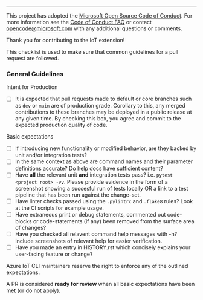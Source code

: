 ---
This project has adopted the [Microsoft Open Source Code of Conduct](https://opensource.microsoft.com/codeofconduct/). For more information see the [Code of Conduct FAQ](https://opensource.microsoft.com/codeofconduct/faq/) or contact [opencode@microsoft.com](mailto:opencode@microsoft.com) with any additional questions or comments.

Thank you for contributing to the IoT extension!

This checklist is used to make sure that common guidelines for a pull request are followed.

### General Guidelines

Intent for Production

- [ ] It is expected that pull requests made to default or core branches such as `dev` or `main` are of production grade. Corollary to this, any merged contributions to these branches may be deployed in a public release at any given time. By checking this box, you agree and commit to the expected production quality of code.

Basic expectations

- [ ] If introducing new functionality or modified behavior, are they backed by unit and/or integration tests?
- [ ] In the same context as above are command names and their parameter definitions accurate? Do help docs have sufficient content?
- [ ] Have **all** the relevant unit **and** integration tests pass? i.e. `pytest <project root> -vv`. Please provide evidence in the form of a screenshot showing a succesful run of tests locally OR a link to a test pipeline that has been run against the change-set.
- [ ] Have linter checks passed using the `.pylintrc` and `.flake8` rules? Look at the CI scripts for example usage.
- [ ] Have extraneous print or debug statements, commented out code-blocks or code-statements (if any) been removed from the surface area of changes?
- [ ] Have you checked all relavent command help messages with -h? Include screenshots of relevant help for easier verification.
- [ ] Have you made an entry in HISTORY.rst which concisely explains your user-facing feature or change?

Azure IoT CLI maintainers reserve the right to enforce any of the outlined expectations.

A PR is considered **ready for review** when all basic expectations have been met (or do not apply).
